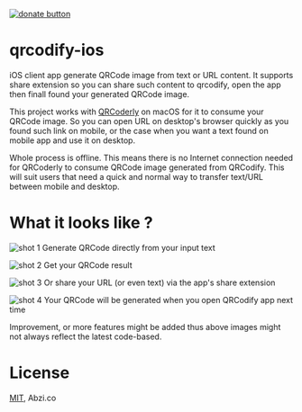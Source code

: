 [![donate button](https://img.shields.io/badge/$-donate-ff69b4.svg?maxAge=2592000&amp;style=flat)](https://github.com/abzico/donate)

# qrcodify-ios
iOS client app generate QRCode image from text or URL content. It supports share extension so you can share such content to qrcodify, open the app then finall found your generated QRCode image.

This project works with [QRCoderly](https://github.com/haxpor/qrcoderly-macos) on macOS for it to consume your QRCode image. So you can open URL on desktop's browser quickly as you found such link on mobile, or the case when you want a text found on mobile app and use it on desktop.

Whole process is offline. This means there is no Internet connection needed for QRCoderly to consume QRCode image generated from QRCodify. This will suit users that need a quick and normal way to transfer text/URL between mobile and desktop.

# What it looks like ?

![shot 1](https://i.imgur.com/RjPACZXm.png)
Generate QRCode directly from your input text

![shot 2](https://i.imgur.com/Wc975l9m.png)
Get your QRCode result

![shot 3](https://i.imgur.com/Pt1VGH9m.png)
Or share your URL (or even text) via the app's share extension

![shot 4](https://i.imgur.com/QqitZhPm.png)
Your QRCode will be generated when you open QRCodify app next time

Improvement, or more features might be added thus above images might not always reflect the latest code-based.

# License

[MIT](https://github.com/abzico/qrcodify-ios/blob/master/LICENSE), Abzi.co
